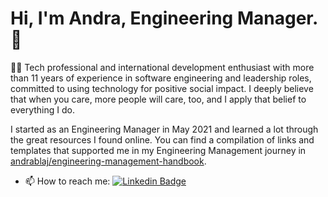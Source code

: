 # Hi, I'm Andra, Engineering Manager. 👋

👩‍💻 Tech professional and international development enthusiast with more than 11 years of experience in software engineering and leadership roles, committed to using technology for positive social impact. I deeply believe that when you care, more people will care, too, and I apply that belief to everything I do. 

I started as an Engineering Manager in May 2021 and learned a lot through the great resources I found online. You can find a compilation of links and templates that supported me in my Engineering Management journey in [andrablaj/engineering-management-handbook](https://github.com/andrablaj/engineering-management-handbook).

- 📫 How to reach me: [![Linkedin Badge](https://img.shields.io/badge/-andrablaj-blue?style=flat&logo=Linkedin&logoColor=white)](https://www.linkedin.com/in/andrablaj/)

<!---
### :fire: My Stats

[![GitHub Streak](http://github-readme-streak-stats.herokuapp.com?user=andrablaj&theme=dark&hide_border=true)](https://git.io/streak-stats)

  <img src="https://github-readme-stats.vercel.app/api?username=andrablaj&show_icons=true&theme=ADD_THEME_HERE" width="400">
-->
